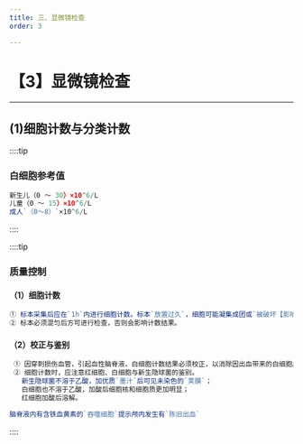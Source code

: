 ```yaml
---
title: 三、显微镜检查
order: 3

---
```


# 【3】显微镜检查

<kaodian :text="'临床检验基础记忆卡'" />

<!-- ###### 第十二章 脑脊液检验

> 临床检验基础 -->

<beitiL/>

---

## (1)细胞计数与分类计数

<son :text="'临床检验基础检验记忆卡'" text1="(1)细胞计数与分类计数" :textOption="[['掌握','相关专业知识','专业实践能力'],['掌握','专业知识','专业实践能力'],['掌握','专业知识','专业实践能力']]" />

::::tip

### 白细胞参考值

```js
新生儿（0 ～ 30）×10^6/L
儿童（0 ～ 15）×10^6/L
成人`（0～8）`×10^6/L
```

::::

::::tip

### 质量控制

#### （1）细胞计数

```js
① 标本采集后应在`1h`内进行细胞计数。标本`放置过久`，细胞可能凝集成团或`被破坏【影响最大】`，影响计数结果。
② 标本必须混匀后方可进行检查，否则会影响计数结果。

```

#### （2）校正与鉴别

```js
 ① 因穿刺损伤血管，引起血性脑脊液，白细胞计数结果必须校正，以消除因出血带来的白细胞。
 ② 细胞计数时，应注意红细胞、白细胞与新生隐球菌的鉴别。
   新生隐球菌不溶于乙酸，加优质`墨汁`后可见未染色的`荚膜`；
   白细胞也不溶于乙酸，加酸后细胞核和细胞质更加明显；
   红细胞加酸后溶解。

脑脊液内有含铁血黄素的`吞噬细胞`提示颅内发生有`陈旧出血`
```

::::
